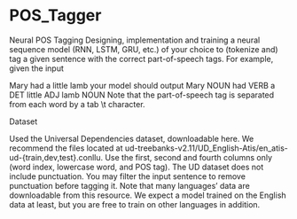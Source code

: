 # POS_Tagger

Neural POS Tagging
Designing, implementation and training a neural sequence model (RNN, LSTM, GRU, etc.) of your choice to (tokenize and) tag a given sentence with the correct part-of-speech tags. For example, given the input

Mary had a little lamb
your model should output
Mary    NOUN
had VERB
a   DET
little  ADJ
lamb    NOUN
Note that the part-of-speech tag is separated from each word by a tab \t character.


Dataset

Used the Universal Dependencies dataset, downloadable here. We recommend the
files located at ud-treebanks-v2.11/UD_English-Atis/en_atis-ud-{train,dev,test}.conllu. Use the first, second and fourth columns only (word index, lowercase word, and
POS tag).
The UD dataset does not include punctuation. You may filter the input sentence to remove punctuation before tagging it.
Note that many languages’ data are downloadable from this resource. We expect a model trained on the English data at least, but you are free to train on other languages in addition.
